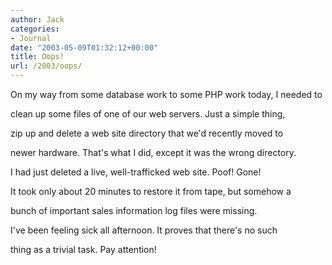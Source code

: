 ```yaml
---
author: Jack
categories:
- Journal
date: "2003-05-09T01:32:12+00:00"
title: Oops!
url: /2003/oops/
---
```


On my way from some database work to some PHP work today, I needed to
  

  
clean up some files of one of our web servers. Just a simple thing,
  

  
zip up and delete a web site directory that we'd recently moved to
  

  
newer hardware. That's what I did, except it was the wrong directory.
  

  
I had just deleted a live, well-trafficked web site. Poof! Gone!

It took only about 20 minutes to restore it from tape, but somehow a
  

  
bunch of important sales information log files were missing.

I've been feeling sick all afternoon. It proves that there's no such
  

  
thing as a trivial task. Pay attention!